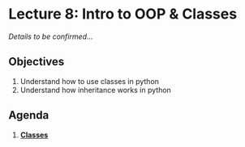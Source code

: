 <!---
{"next":"Lectures_class2/Lecture9.md","title":"Intro to OOP & Classes - 6/13"}
-->

# Lecture 8: Intro to OOP & Classes

*Details to be confirmed...*

## Objectives

1. Understand how to use classes in python
2. Understand how inheritance works in python

## Agenda

1. **[Classes](../Topics/nb/nb/classes.md)**